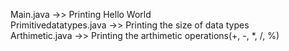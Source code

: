 Main.java ->> Printing Hello World <br>
Primitivedatatypes.java ->> Printing the size of data types <br>
Arthimetic.java ->> Printing the arthimetic operations(+, -, *, /, %)
